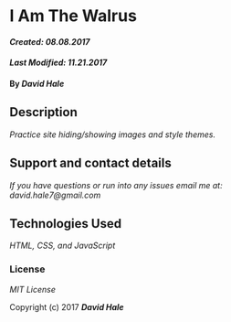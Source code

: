 # I Am The Walrus

#### _Created: 08.08.2017_
#### _Last Modified: 11.21.2017_

#### By _David Hale_

## Description

_Practice site hiding/showing images and style themes._

## Support and contact details

_If you have questions or run into any issues email me at: david.hale7@gmail.com_

## Technologies Used

_HTML, CSS, and JavaScript_

### License

*MIT License*

Copyright (c) 2017 **_David Hale_**
